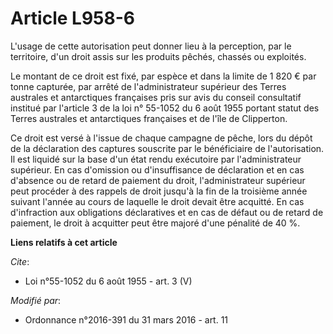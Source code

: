 # Article L958-6

L'usage de cette autorisation peut donner lieu à la perception, par le territoire, d'un droit assis sur les produits pêchés,
chassés ou exploités. 

Le montant de ce droit est fixé, par espèce et dans la limite de 1 820 € par tonne capturée, par arrêté de l'administrateur
supérieur des Terres australes et antarctiques françaises pris sur avis du conseil consultatif institué par l'article 3 de la
loi n° 55-1052 du 6 août 1955 portant statut des Terres australes et antarctiques françaises et de l'île de Clipperton. 

Ce droit est versé à l'issue de chaque campagne de pêche, lors du dépôt de la déclaration des captures souscrite par le
bénéficiaire de l'autorisation. Il est liquidé sur la base d'un état rendu exécutoire par l'administrateur supérieur. En cas
d'omission ou d'insuffisance de déclaration et en cas d'absence ou de retard de paiement du droit, l'administrateur supérieur
peut procéder à des rappels de droit jusqu'à la fin de la troisième année suivant l'année au cours de laquelle le droit
devait être acquitté. En cas d'infraction aux obligations déclaratives et en cas de défaut ou de retard de paiement, le droit
à acquitter peut être majoré d'une pénalité de 40 %.

**Liens relatifs à cet article**

_Cite_:

  - Loi n°55-1052 du 6 août 1955 - art. 3 (V)

_Modifié par_:

  - Ordonnance n°2016-391 du 31 mars 2016 - art. 11
